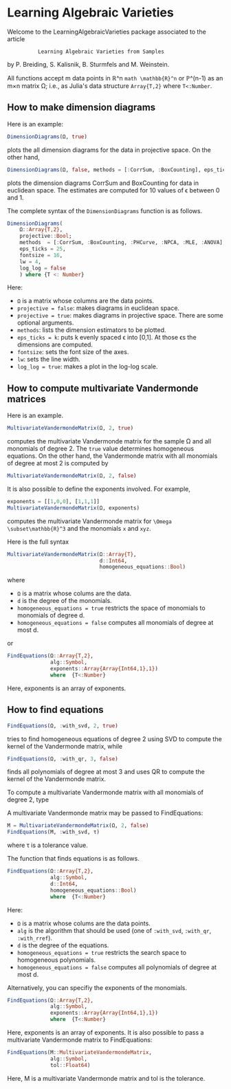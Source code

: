# Learning Algebraic Varieties
Welcome to the LearningAlgebraicVarieties package associated to the article

              Learning Algebraic Varieties from Samples

by P. Breiding, S. Kalisnik, B. Sturmfels and M. Weinstein.

All functions accept m data points in ℝ^n ``math \mathbb{R}^n`` or ℙ^(n-1) as an m×n matrix Ω; i.e., as Julia's data structure `Array{T,2}` where `T<:Number`.

## How to make dimension diagrams
Here is an example:
```julia
DimensionDiagrams(Ω, true)
```
plots the all dimension diagrams for the data in projective space. On the other hand,
```julia
DimensionDiagrams(Ω, false, methods = [:CorrSum, :BoxCounting], eps_ticks = 10)
```
plots the dimension diagrams CorrSum and BoxCounting for data in euclidean space. The estimates are computed for 10 values of ϵ between 0 and 1.

The complete syntax of the ``DimensionDiagrams`` function is as follows.
```julia
DimensionDiagrams(
    Ω::Array{T,2},
    projective::Bool;
    methods  = [:CorrSum, :BoxCounting, :PHCurve, :NPCA, :MLE, :ANOVA],
    eps_ticks = 25,
    fontsize = 16,
    lw = 4,
    log_log = false
    ) where {T <: Number}
```
Here:
* `Ω` is a matrix whose columns are the data points.
* `projective = false`: makes diagrams in euclidean space.
* `projective = true`: makes diagrams in projective space.
There are some optional arguments.
* `methods`: lists the dimension estimators to be plotted.
* `eps_ticks = k`: puts k evenly spaced ϵ into [0,1]. At those ϵs the dimensions are computed.
* `fontsize`: sets the font size of the axes.
* `lw`: sets the line width.
* `log_log = true`: makes a plot in the log-log scale.


## How to compute multivariate Vandermonde matrices
Here is an example.
```julia
MultivariateVandermondeMatrix(Ω, 2, true)
```
computes the multivariate Vandermonde matrix for the sample Ω and all monomials of degree  2. The `true` value determines homogeneous equations. On the other hand, the Vandermonde matrix with all monomials of degree at most 2 is computed by
```julia
MultivariateVandermondeMatrix(Ω, 2, false)
```
It is also possible to define the exponents involved. For example,
```julia
exponents = [[1,0,0], [1,1,1]]
MultivariateVandermondeMatrix(Ω, exponents)
```
computes the multivariate Vandermonde matrix for `\Omega \subset\mathbb{R}^3` and the monomials `x` and `xyz`.

Here is the full syntax
```julia
MultivariateVandermondeMatrix(Ω::Array{T},
                              d::Int64,
                              homogeneous_equations::Bool)
```
where
* `Ω` is a matrix whose colums are the data.
* `d` is the degree of the monomials.
* `homogeneous_equations = true` restricts the space of monomials to monomials of degree d.
* `homogeneous_equations = false` computes all monomials of degree at most d.

or
```julia
FindEquations(Ω::Array{T,2},
              alg::Symbol,
              exponents::Array{Array{Int64,1},1})
              where  {T<:Number}
```
Here, exponents is an array of exponents.

## How to find equations
```julia
FindEquations(Ω, :with_svd, 2, true)
```
tries to find homogeneous equations of degree 2 using SVD to compute the kernel of the Vandermonde matrix, while
```julia
FindEquations(Ω, :with_qr, 3, false)
```
finds all polynomials of degree at most 3 and uses QR to compute the kernel of the Vandermonde matrix.

To compute a multivariate Vandermonde matrix with all monomials of degree 2, type


A multivariate Vandermonde matrix  may be passed to FindEquations:
```julia
M = MultivariateVandermondeMatrix(Ω, 2, false)
FindEquations(M, :with_svd, τ)
```
where τ is a tolerance value.


The function that finds equations is as follows.
```julia
FindEquations(Ω::Array{T,2},
              alg::Symbol,
              d::Int64,
              homogeneous_equations::Bool)
              where  {T<:Number}
```
Here:
* `Ω` is a matrix whose colums are the data points.
* `alg` is the algorithm that should be used (one of `:with_svd`, `:with_qr`, `:with_rref`).
* `d` is the degree of the equations.
* `homogeneous_equations = true` restricts the search space to homogeneous polynomials.
* `homogeneous_equations = false` computes all polynomials of degree at most d.

Alternatively, you can specifiy the exponents of the monomials.

```julia
FindEquations(Ω::Array{T,2},
              alg::Symbol,
              exponents::Array{Array{Int64,1},1})
              where  {T<:Number}
```
Here, exponents is an array of exponents. It is also possible to pass a multivariate Vandermonde matrix to FindEquations:

```julia
FindEquations(M::MultivariateVandermondeMatrix,
              alg::Symbol,
              tol::Float64)
```
Here, M is a multivariate Vandermonde matrix and tol is the tolerance.
